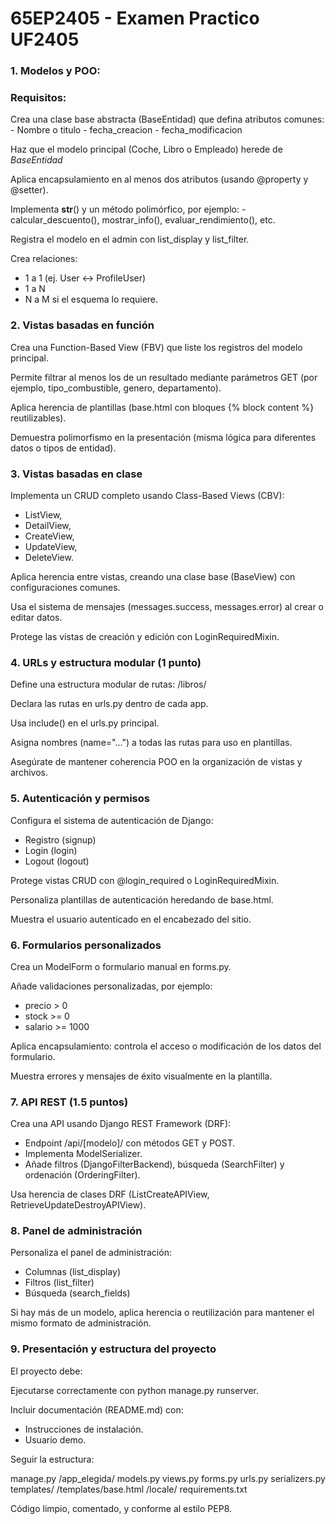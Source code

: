 # 65EP2405 - Examen Practico UF2405

### 1. Modelos y POO:

### Requisitos:

Crea una clase base abstracta (BaseEntidad) que defina atributos comunes: - Nombre o titulo - fecha_creacion - fecha_modificacion

Haz que el modelo principal (Coche, Libro o Empleado) herede de _BaseEntidad_

Aplica encapsulamiento en al menos dos atributos (usando @property y @setter).

Implementa **str**() y un método polimórfico, por ejemplo: - calcular_descuento(), mostrar_info(), evaluar_rendimiento(), etc.

Registra el modelo en el admin con list_display y list_filter.

Crea relaciones:

- 1 a 1 (ej. User ↔ ProfileUser)
- 1 a N
- N a M si el esquema lo requiere.

### 2. Vistas basadas en función

Crea una Function-Based View (FBV) que liste los registros del modelo principal.

Permite filtrar al menos los de un resultado mediante parámetros GET (por ejemplo, tipo_combustible, genero, departamento).

Aplica herencia de plantillas (base.html con bloques {% block content %} reutilizables).

Demuestra polimorfismo en la presentación (misma lógica para diferentes datos o tipos de entidad).

### 3. Vistas basadas en clase

Implementa un CRUD completo usando Class-Based Views (CBV):

- ListView,
- DetailView,
- CreateView,
- UpdateView,
- DeleteView.

Aplica herencia entre vistas, creando una clase base (BaseView) con configuraciones comunes.

Usa el sistema de mensajes (messages.success, messages.error) al crear o editar datos.

Protege las vistas de creación y edición con LoginRequiredMixin.

### 4. URLs y estructura modular (1 punto)

Define una estructura modular de rutas: /libros/

Declara las rutas en urls.py dentro de cada app.

Usa include() en el urls.py principal.

Asigna nombres (name="...") a todas las rutas para uso en plantillas.

Asegúrate de mantener coherencia POO en la organización de vistas y archivos.

### 5. Autenticación y permisos

Configura el sistema de autenticación de Django:

- Registro (signup)
- Login (login)
- Logout (logout)

Protege vistas CRUD con @login_required o LoginRequiredMixin.

Personaliza plantillas de autenticación heredando de base.html.

Muestra el usuario autenticado en el encabezado del sitio.

### 6. Formularios personalizados

Crea un ModelForm o formulario manual en forms.py.

Añade validaciones personalizadas, por ejemplo:

- precio > 0
- stock >= 0
- salario >= 1000

Aplica encapsulamiento: controla el acceso o modificación de los datos del formulario.

Muestra errores y mensajes de éxito visualmente en la plantilla.

### 7. API REST (1.5 puntos)

Crea una API usando Django REST Framework (DRF):

- Endpoint /api/[modelo]/ con métodos GET y POST.
- Implementa ModelSerializer.
- Añade filtros (DjangoFilterBackend), búsqueda (SearchFilter) y ordenación (OrderingFilter).

Usa herencia de clases DRF (ListCreateAPIView, RetrieveUpdateDestroyAPIView).

### 8. Panel de administración

Personaliza el panel de administración:

- Columnas (list_display)
- Filtros (list_filter)
- Búsqueda (search_fields)

Si hay más de un modelo, aplica herencia o reutilización para mantener el mismo formato de administración.

### 9. Presentación y estructura del proyecto

El proyecto debe:

Ejecutarse correctamente con python manage.py runserver.

Incluir documentación (README.md) con:

- Instrucciones de instalación.
- Usuario demo.

Seguir la estructura:

manage.py
/app_elegida/
    models.py
    views.py
    forms.py
    urls.py
    serializers.py
    templates/
/templates/base.html
/locale/
requirements.txt

Código limpio, comentado, y conforme al estilo PEP8.
